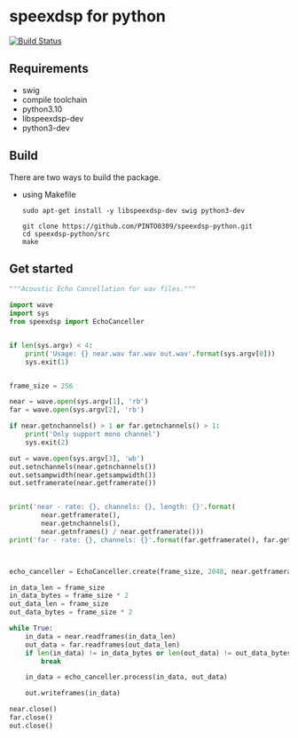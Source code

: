 speexdsp for python
===================

[![Build Status](https://travis-ci.org/xiongyihui/speexdsp-python.svg?branch=master)](https://travis-ci.org/xiongyihui/speexdsp-python)

## Requirements
+ swig
+ compile toolchain
+ python3.10
+ libspeexdsp-dev
+ python3-dev

## Build
There are two ways to build the package.

- using Makefile

    ```
    sudo apt-get install -y libspeexdsp-dev swig python3-dev
    
    git clone https://github.com/PINTO0309/speexdsp-python.git
    cd speexdsp-python/src
    make
    ```

## Get started
```python
"""Acoustic Echo Cancellation for wav files."""

import wave
import sys
from speexdsp import EchoCanceller


if len(sys.argv) < 4:
    print('Usage: {} near.wav far.wav out.wav'.format(sys.argv[0]))
    sys.exit(1)


frame_size = 256

near = wave.open(sys.argv[1], 'rb')
far = wave.open(sys.argv[2], 'rb')

if near.getnchannels() > 1 or far.getnchannels() > 1:
    print('Only support mono channel')
    sys.exit(2)

out = wave.open(sys.argv[3], 'wb')
out.setnchannels(near.getnchannels())
out.setsampwidth(near.getsampwidth())
out.setframerate(near.getframerate())


print('near - rate: {}, channels: {}, length: {}'.format(
        near.getframerate(),
        near.getnchannels(),
        near.getnframes() / near.getframerate()))
print('far - rate: {}, channels: {}'.format(far.getframerate(), far.getnchannels()))



echo_canceller = EchoCanceller.create(frame_size, 2048, near.getframerate())

in_data_len = frame_size
in_data_bytes = frame_size * 2
out_data_len = frame_size
out_data_bytes = frame_size * 2

while True:
    in_data = near.readframes(in_data_len)
    out_data = far.readframes(out_data_len)
    if len(in_data) != in_data_bytes or len(out_data) != out_data_bytes:
        break

    in_data = echo_canceller.process(in_data, out_data)

    out.writeframes(in_data)

near.close()
far.close()
out.close()
```
